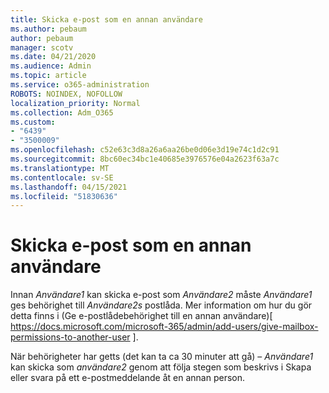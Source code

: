 ```yaml
---
title: Skicka e-post som en annan användare
ms.author: pebaum
author: pebaum
manager: scotv
ms.date: 04/21/2020
ms.audience: Admin
ms.topic: article
ms.service: o365-administration
ROBOTS: NOINDEX, NOFOLLOW
localization_priority: Normal
ms.collection: Adm_O365
ms.custom:
- "6439"
- "3500009"
ms.openlocfilehash: c52e63c3d8a26a6aa26be0d06e3d19e74c1d2c91
ms.sourcegitcommit: 8bc60ec34bc1e40685e3976576e04a2623f63a7c
ms.translationtype: MT
ms.contentlocale: sv-SE
ms.lasthandoff: 04/15/2021
ms.locfileid: "51830636"
---
```

# <a name="sending-mail-as-another-user"></a>Skicka e-post som en annan användare

Innan *Användare1* kan skicka e-post som *Användare2* måste *Användare1* ges behörighet till *Användare2s* postlåda. Mer information om hur du gör detta finns i (Ge e-postlådebehörighet till en annan användare)[ https://docs.microsoft.com/microsoft-365/admin/add-users/give-mailbox-permissions-to-another-user ].

När behörigheter har getts (det kan ta ca 30 minuter att gå) – *Användare1* kan skicka som *användare2* genom att följa stegen som beskrivs i Skapa eller svara på ett e-postmeddelande åt en annan person.
